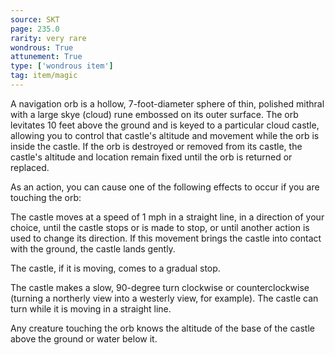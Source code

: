 ```yaml
---
source: SKT
page: 235.0
rarity: very rare
wondrous: True
attunement: True
type: ['wondrous item']
tag: item/magic
---
```


A navigation orb is a hollow, 7-foot-diameter sphere of thin, polished mithral with a large skye (cloud) rune embossed on its outer surface. The orb levitates 10 feet above the ground and is keyed to a particular cloud castle, allowing you to control that castle's altitude and movement while the orb is inside the castle. If the orb is destroyed or removed from its castle, the castle's altitude and location remain fixed until the orb is returned or replaced.

As an action, you can cause one of the following effects to occur if you are touching the orb:

The castle moves at a speed of 1 mph in a straight line, in a direction of your choice, until the castle stops or is made to stop, or until another action is used to change its direction. If this movement brings the castle into contact with the ground, the castle lands gently.

The castle, if it is moving, comes to a gradual stop.

The castle makes a slow, 90-degree turn clockwise or counterclockwise (turning a northerly view into a westerly view, for example). The castle can turn while it is moving in a straight line.

Any creature touching the orb knows the altitude of the base of the castle above the ground or water below it.


